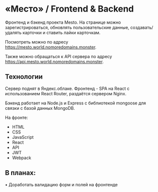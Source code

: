# «Место» / Frontend & Backend

Фронтенд и бэкенд проекта Mesto. На странице можно зарегистрироваться, обновлять пользовательские данные, создавать/удалять карточки и ставить лайки карточкам.

Посмотреть можно по адресу https://mesto.world.nomoredomains.monster.

Также можно обращаться к API сервера по адресу https://api.mesto.world.nomoredomains.monster.

## Технологии

Сервер поднят в Яндекс.облаке. Фронтенд - SPA на React с использованием React Router, раздаётся сервером Nginx.

Бэкенд работает на Node.js и Express с библиотекой mongoose для связки с базой данных MongoDB.

На фронте:

  - HTML
  - CSS
  - JavaScript
  - React
  - API
  - JWT
  - Webpack

## В планах:

• Доработать валидацию форм и полей на фронтенде